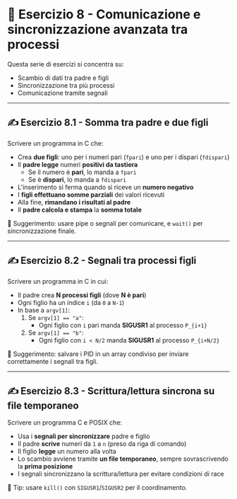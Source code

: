 # 🔀 Esercizio 8 - Comunicazione e sincronizzazione avanzata tra processi

Questa serie di esercizi si concentra su:
- Scambio di dati tra padre e figli
- Sincronizzazione tra più processi
- Comunicazione tramite segnali

---

## ✍️ Esercizio 8.1 - Somma tra padre e due figli

Scrivere un programma in C che:

- Crea **due figli**: uno per i numeri pari (`fpari`) e uno per i dispari (`fdispari`)
- Il **padre legge** numeri **positivi da tastiera**
  - Se il numero è **pari**, lo manda a `fpari`
  - Se è **dispari**, lo manda a `fdispari`
- L'inserimento si ferma quando si riceve un **numero negativo**
- I **figli effettuano somme parziali** dei valori ricevuti
- Alla fine, **rimandano i risultati al padre**
- Il **padre calcola e stampa** la **somma totale**

📌 Suggerimento: usare pipe o segnali per comunicare, e `wait()` per sincronizzazione finale.

---

## ✍️ Esercizio 8.2 - Segnali tra processi figli

Scrivere un programma in C in cui:

- Il padre crea **N processi figli** (dove **N è pari**)
- Ogni figlio ha un indice `i` (da `0` a `N-1`)
- In base a `argv[1]`:
  1. Se `argv[1] == "a"`:
     - Ogni figlio con `i` pari manda **SIGUSR1** al processo `P_{i+1}`
  2. Se `argv[1] == "b"`:
     - Ogni figlio con `i < N/2` manda **SIGUSR1** al processo `P_{i+N/2}`

📌 Suggerimento: salvare i PID in un array condiviso per inviare correttamente i segnali tra figli.

---

## ✍️ Esercizio 8.3 - Scrittura/lettura sincrona su file temporaneo

Scrivere un programma C e POSIX che:

- Usa i **segnali per sincronizzare** padre e figlio
- Il padre **scrive** numeri da `1` a `n` (preso da riga di comando)
- Il figlio **legge** un numero alla volta
- Lo scambio avviene tramite **un file temporaneo**, sempre sovrascrivendo la **prima posizione**
- I segnali sincronizzano la scrittura/lettura per evitare condizioni di race

📌 Tip: usare `kill()` con `SIGUSR1`/`SIGUSR2` per il coordinamento.
